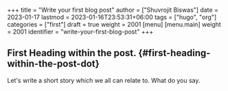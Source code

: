 +++
title = "Write your first blog post"
author = ["Shuvrojit Biswas"]
date = 2023-01-17
lastmod = 2023-01-16T23:53:31+06:00
tags = ["hugo", "org"]
categories = ["first"]
draft = true
weight = 2001
[menu]
  [menu.main]
    weight = 2001
    identifier = "write-your-first-blog-post"
+++

## First Heading within the post. {#first-heading-within-the-post-dot}

Let's write a short story which we all can relate to. What do you say.
